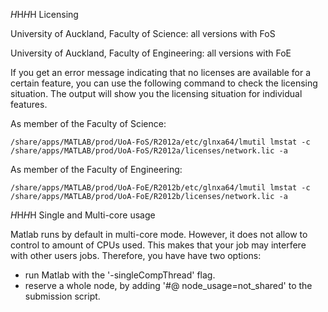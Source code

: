 $H$H$H$H Licensing

University of Auckland, Faculty of Science: all versions with FoS 

University of Auckland, Faculty of Engineering: all versions with FoE

If you get an error message indicating that no licenses are available for a certain feature, you can use the following command to check the licensing situation. The output will show you the licensing situation for individual features.

As member of the Faculty of Science:

	/share/apps/MATLAB/prod/UoA-FoS/R2012a/etc/glnxa64/lmutil lmstat -c /share/apps/MATLAB/prod/UoA-FoS/R2012a/licenses/network.lic -a

As member of the Faculty of Engineering:

	/share/apps/MATLAB/prod/UoA-FoE/R2012b/etc/glnxa64/lmutil lmstat -c /share/apps/MATLAB/prod/UoA-FoE/R2012b/licenses/network.lic -a

$H$H$H$H Single and Multi-core usage

Matlab runs by default in multi-core mode. However, it does not allow to control to amount of CPUs used. This makes that your job may interfere with other users jobs. Therefore, you have have two options:

+ run Matlab with the '-singleCompThread' flag.
+ reserve a whole node, by adding '#@ node_usage=not_shared' to the submission script. 

